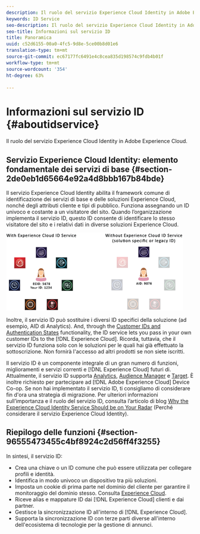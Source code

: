 ```yaml
---
description: Il ruolo del servizio Experience Cloud Identity in Adobe Experience Cloud.
keywords: ID Service
seo-description: Il ruolo del servizio Experience Cloud Identity in Adobe Experience Cloud.
seo-title: Informazioni sul servizio ID
title: Panoramica
uuid: c52d6155-00a0-4fc5-9d8e-5ce00b8d01e6
translation-type: tm+mt
source-git-commit: ec67177fc6491e4c8cea835d198574c9fdb4b01f
workflow-type: tm+mt
source-wordcount: '354'
ht-degree: 63%

---
```



# Informazioni sul servizio ID {#aboutidservice}

Il ruolo del servizio Experience Cloud Identity in Adobe Experience Cloud.

<!--
mcvid-functionality.xml
-->

## Servizio Experience Cloud Identity: elemento fondamentale dei servizi di base {#section-2de0eb1d65664e92a4d8bbb167b84bde}

Il servizio Experience Cloud Identity abilita il framework comune di identificazione dei servizi di base e delle soluzioni Experience Cloud, nonché degli attributi cliente e tipi di pubblico. Funziona assegnando un ID univoco e costante a un visitatore del sito. Quando l’organizzazione implementa il servizio ID, questo ID consente di identificare lo stesso visitatore del sito e i relativi dati in diverse soluzioni  Experience Cloud.

![](assets/ecid-new.png)

Inoltre, il servizio ID può sostituire i diversi ID specifici della soluzione (ad esempio, AID di Analytics). And, through the [Customer IDs and Authentication States](../reference/authenticated-state.md) functionality, the ID service lets you pass in your own customer IDs to the [!DNL Experience Cloud]. Ricorda, tuttavia, che il servizio ID funziona solo con le soluzioni per le quali hai già effettuato la sottoscrizione. Non fornirà l&#39;accesso ad altri prodotti se non siete iscritti.

Il servizio ID è un componente integrale di un gran numero di funzioni, miglioramenti e servizi correnti e [!DNL Experience Cloud] futuri di. Attualmente, il servizio ID supporta [Analytics](http://www.adobe.com/it/marketing-cloud/web-analytics.html), [Audience Manager](http://www.adobe.com/it/marketing-cloud/data-management-platform.html) e [Target](http://www.adobe.com/it/marketing-cloud/testing-targeting.html). È inoltre richiesto per partecipare ad [!DNL Adobe Experience Cloud] Device Co-op. Se non hai implementato il servizio ID, ti consigliamo di considerare fin d&#39;ora una strategia di migrazione. Per ulteriori informazioni sull’importanza e il ruolo del servizio ID, consulta l’articolo di blog [Why the Experience Cloud Identity Service Should be on Your Radar](http://blogs.adobe.com/digitalmarketing/analytics/why-new-adobe-marketing-cloud-id-service-should-be-on-your-radar/) (Perché considerare il servizio Experience Cloud Identity).

## Riepilogo delle funzioni {#section-96555473455c4bf8924c2d56ff4f3255}

In sintesi, il servizio ID:

* Crea una chiave o un ID comune che può essere utilizzata per collegare profili e identità.
* Identifica in modo univoco un dispositivo tra più soluzioni.
* Imposta un cookie di prima parte nel dominio del cliente per garantire il monitoraggio del dominio stesso. Consulta [Experience Cloud](../introduction/cookies.md).
* Riceve alias e mappature ID dai [!DNL Experience Cloud] clienti e dai partner.
* Gestisce la sincronizzazione ID all&#39;interno di [!DNL Experience Cloud].
* Supporta la sincronizzazione ID con terze parti diverse all&#39;interno dell&#39;ecosistema di tecnologie per la gestione di annunci.
